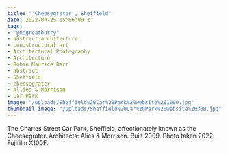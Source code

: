 ```yaml
---
title: "'Cheesegrater', Sheffield"
date: 2022-04-25 15:06:00 Z
tags:
- "@nogreathurry"
- abstract architecture
- con.structural.art
- Architectural Photography
- Architecture
- Robin Maurice Barr
- abstract
- Sheffield
- cheesegrater
- Allies & Morrison
- Car Park
image: "/uploads/Sheffield%20Car%20Park%20website%201000.jpg"
thumbnail_image: "/uploads/Sheffield%20Car%20Park%20website%20300.jpg"
---
```


The Charles Street Car Park, Sheffield, affectionately known as the Cheesegrater. Architects: Alies & Morrison. Built 2009. Photo taken 2022. Fujifilm X100F.